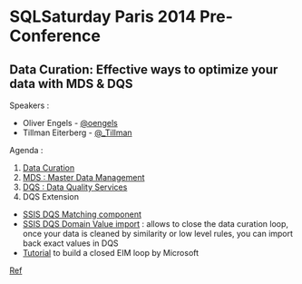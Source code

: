 # SQLSaturday Paris 2014 Pre-Conference
## Data Curation: Effective ways to optimize your data with MDS & DQS

Speakers :

* Oliver Engels - [@oengels](https://twitter.com/oengels)
* Tillman Eiterberg - [@_Tillman](https://twitter.com/_Tillman)

Agenda : 

1. [Data Curation](https://github.com/Fleid/SQLSat-Paris-2014---DQS-MDS-PreConf/blob/master/DataCuration.md)
2. [MDS : Master Data Management](https://github.com/Fleid/SQLSat-Paris-2014---DQS-MDS-PreConf/blob/master/MDS.md)
3. [DQS : Data Quality Services](https://github.com/Fleid/SQLSat-Paris-2014---DQS-MDS-PreConf/blob/master/DQS.md)
4. DQS Extension
  - [SSIS DQS Matching component](https://ssisdqsmatching.codeplex.com/)
  - [SSIS DQS Domain Value import](https://domainvalueimport.codeplex.com/) : allows to close the data curation loop, once your data is cleaned by similarity or low level rules, you can import back exact values in DQS
  - [Tutorial](http://www.microsoft.com/en-us/download/details.aspx?id=35462) to build a closed EIM loop by Microsoft

[Ref](http://guss.pro/2014/09/13/preconferences-du-sqlsaturday-paris-2014/)